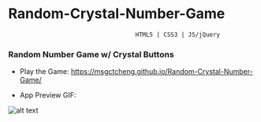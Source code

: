 # Random-Crystal-Number-Game
                                        HTML5 | CSS3 | JS/jQuery
### Random Number Game w/ Crystal Buttons

* Play the Game: https://msgctcheng.github.io/Random-Crystal-Number-Game/

* App Preview GIF:

![alt text](https://media.giphy.com/media/xT9IgL7ZShVYGtsq9W/giphy.gif)


